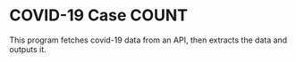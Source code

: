 # COVID-19 Case COUNT
 This program fetches covid-19 data from an API, then extracts the data and outputs it.
